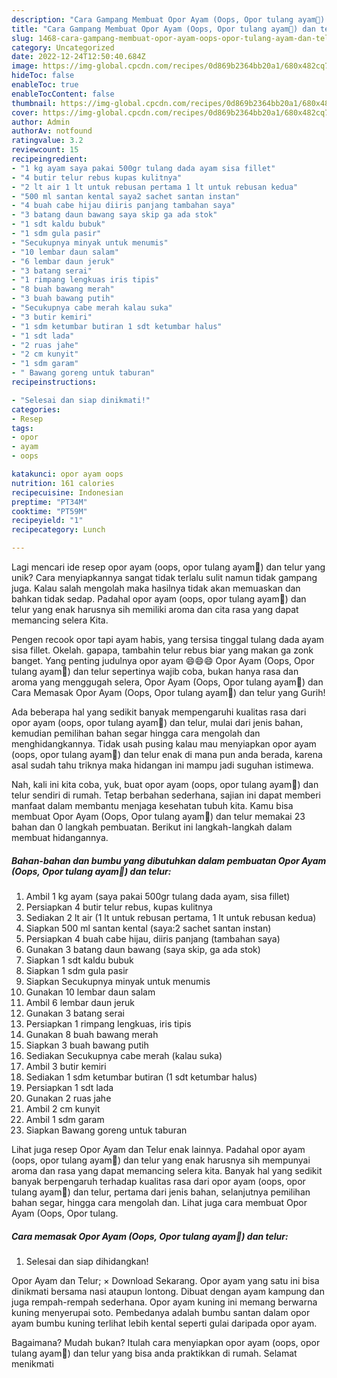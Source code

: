 ```yaml
---
description: "Cara Gampang Membuat Opor Ayam (Oops, Opor tulang ayam🤭) dan telur yang Lezat"
title: "Cara Gampang Membuat Opor Ayam (Oops, Opor tulang ayam🤭) dan telur yang Lezat"
slug: 1468-cara-gampang-membuat-opor-ayam-oops-opor-tulang-ayam-dan-telur-yang-lezat
category: Uncategorized
date: 2022-12-24T12:50:40.684Z
image: https://img-global.cpcdn.com/recipes/0d869b2364bb20a1/680x482cq70/opor-ayam-oops-opor-tulang-ayam-dan-telur-foto-resep-utama.jpg
hideToc: false
enableToc: true
enableTocContent: false
thumbnail: https://img-global.cpcdn.com/recipes/0d869b2364bb20a1/680x482cq70/opor-ayam-oops-opor-tulang-ayam-dan-telur-foto-resep-utama.jpg
cover: https://img-global.cpcdn.com/recipes/0d869b2364bb20a1/680x482cq70/opor-ayam-oops-opor-tulang-ayam-dan-telur-foto-resep-utama.jpg
author: Admin
authorAv: notfound
ratingvalue: 3.2
reviewcount: 15
recipeingredient:
- "1 kg ayam saya pakai 500gr tulang dada ayam sisa fillet"
- "4 butir telur rebus kupas kulitnya"
- "2 lt air 1 lt untuk rebusan pertama 1 lt untuk rebusan kedua"
- "500 ml santan kental saya2 sachet santan instan"
- "4 buah cabe hijau diiris panjang tambahan saya"
- "3 batang daun bawang saya skip ga ada stok"
- "1 sdt kaldu bubuk"
- "1 sdm gula pasir"
- "Secukupnya minyak untuk menumis"
- "10 lembar daun salam"
- "6 lembar daun jeruk"
- "3 batang serai"
- "1 rimpang lengkuas iris tipis"
- "8 buah bawang merah"
- "3 buah bawang putih"
- "Secukupnya cabe merah kalau suka"
- "3 butir kemiri"
- "1 sdm ketumbar butiran 1 sdt ketumbar halus"
- "1 sdt lada"
- "2 ruas jahe"
- "2 cm kunyit"
- "1 sdm garam"
- " Bawang goreng untuk taburan"
recipeinstructions:

- "Selesai dan siap dinikmati!"
categories:
- Resep
tags:
- opor
- ayam
- oops

katakunci: opor ayam oops 
nutrition: 161 calories
recipecuisine: Indonesian
preptime: "PT34M"
cooktime: "PT59M"
recipeyield: "1"
recipecategory: Lunch

---
```





Lagi mencari ide resep opor ayam (oops, opor tulang ayam🤭) dan telur yang unik? Cara menyiapkannya sangat tidak terlalu sulit namun tidak gampang juga. Kalau salah mengolah maka hasilnya tidak akan memuaskan dan bahkan tidak sedap. Padahal opor ayam (oops, opor tulang ayam🤭) dan telur yang enak harusnya sih memiliki aroma dan cita rasa yang dapat memancing selera Kita.





Pengen recook opor tapi ayam habis, yang tersisa tinggal tulang dada ayam sisa fillet. Okelah. gapapa, tambahin telur rebus biar yang makan ga zonk banget. Yang penting judulnya opor ayam 😄😄😄 Opor Ayam (Oops, Opor tulang ayam🤭) dan telur sepertinya wajib coba, bukan hanya rasa dan aroma yang menggugah selera, Opor Ayam (Oops, Opor tulang ayam🤭) dan Cara Memasak Opor Ayam (Oops, Opor tulang ayam🤭) dan telur yang Gurih!

Ada beberapa hal yang sedikit banyak mempengaruhi kualitas rasa dari opor ayam (oops, opor tulang ayam🤭) dan telur, mulai dari jenis bahan, kemudian pemilihan bahan segar hingga cara mengolah dan menghidangkannya. Tidak usah pusing kalau mau menyiapkan opor ayam (oops, opor tulang ayam🤭) dan telur enak di mana pun anda berada, karena asal sudah tahu triknya maka hidangan ini mampu jadi suguhan istimewa.






Nah, kali ini kita coba, yuk, buat opor ayam (oops, opor tulang ayam🤭) dan telur sendiri di rumah. Tetap berbahan sederhana, sajian ini dapat memberi manfaat dalam membantu menjaga kesehatan tubuh kita. Kamu bisa membuat Opor Ayam (Oops, Opor tulang ayam🤭) dan telur memakai 23 bahan dan 0 langkah pembuatan. Berikut ini langkah-langkah dalam membuat hidangannya.

<!--inarticleads1-->

##### Bahan-bahan dan bumbu yang dibutuhkan dalam pembuatan Opor Ayam (Oops, Opor tulang ayam🤭) dan telur:

1. Ambil 1 kg ayam (saya pakai 500gr tulang dada ayam, sisa fillet)
1. Persiapkan 4 butir telur rebus, kupas kulitnya
1. Sediakan 2 lt air (1 lt untuk rebusan pertama, 1 lt untuk rebusan kedua)
1. Siapkan 500 ml santan kental (saya:2 sachet santan instan)
1. Persiapkan 4 buah cabe hijau, diiris panjang (tambahan saya)
1. Gunakan 3 batang daun bawang (saya skip, ga ada stok)
1. Siapkan 1 sdt kaldu bubuk
1. Siapkan 1 sdm gula pasir
1. Siapkan Secukupnya minyak untuk menumis
1. Gunakan 10 lembar daun salam
1. Ambil 6 lembar daun jeruk
1. Gunakan 3 batang serai
1. Persiapkan 1 rimpang lengkuas, iris tipis
1. Gunakan 8 buah bawang merah
1. Siapkan 3 buah bawang putih
1. Sediakan Secukupnya cabe merah (kalau suka)
1. Ambil 3 butir kemiri
1. Sediakan 1 sdm ketumbar butiran (1 sdt ketumbar halus)
1. Persiapkan 1 sdt lada
1. Gunakan 2 ruas jahe
1. Ambil 2 cm kunyit
1. Ambil 1 sdm garam
1. Siapkan  Bawang goreng untuk taburan


Lihat juga resep Opor Ayam dan Telur enak lainnya. Padahal opor ayam (oops, opor tulang ayam🤭) dan telur yang enak harusnya sih mempunyai aroma dan rasa yang dapat memancing selera kita. Banyak hal yang sedikit banyak berpengaruh terhadap kualitas rasa dari opor ayam (oops, opor tulang ayam🤭) dan telur, pertama dari jenis bahan, selanjutnya pemilihan bahan segar, hingga cara mengolah dan. Lihat juga cara membuat Opor Ayam (Oops, Opor tulang. 

<!--inarticleads2-->

##### Cara memasak Opor Ayam (Oops, Opor tulang ayam🤭) dan telur:


1. Selesai dan siap dihidangkan!

Opor Ayam dan Telur; × Download Sekarang. Opor ayam yang satu ini bisa dinikmati bersama nasi ataupun lontong. Dibuat dengan ayam kampung dan juga rempah-rempah sederhana. Opor ayam kuning ini memang berwarna kuning menyerupai soto. Pembedanya adalah bumbu santan dalam opor ayam bumbu kuning terlihat lebih kental seperti gulai daripada opor ayam. 

Bagaimana? Mudah bukan? Itulah cara menyiapkan opor ayam (oops, opor tulang ayam🤭) dan telur yang bisa anda praktikkan di rumah. Selamat menikmati
